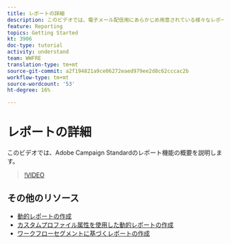 ```yaml
---
title: レポートの詳細
description: このビデオでは、電子メール配信用にあらかじめ用意されている様々なレポートについて説明します。
feature: Reporting
topics: Getting Started
kt: 3906
doc-type: tutorial
activity: understand
team: WWFRE
translation-type: tm+mt
source-git-commit: a2f194821a9ce06272eaed979ee2d8c62cccac2b
workflow-type: tm+mt
source-wordcount: '53'
ht-degree: 16%

---
```



# レポートの詳細

このビデオでは、Adobe Campaign Standardのレポート機能の概要を説明します。

>[!VIDEO](https://video.tv.adobe.com/v/23021?quality=12)

## その他のリソース

* [動的レポートの作成](/help/reporting/creating-a-dynamic-report.md)
* [カスタムプロファイル属性を使用した動的レポートの作成](/help/reporting/custom-profile-attributes-dynamic-reports.md)
* [ワークフローセグメントに基づくレポートの作成](/help/reporting/report-on-workflow-segments.md)
